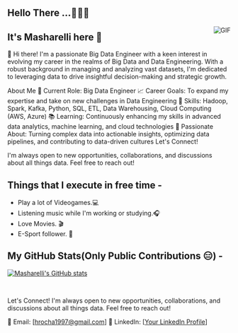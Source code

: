 <h2>Hello There ...🧑🏻‍💻</h2>


 <img align="right" alt="GIF" src="https://media.giphy.com/media/hrRJ41JB2zlgZiYcCw/giphy-downsized-large.gif" />
  


## It's Masharelli here 👋
👋 Hi there! I'm a passionate Big Data Engineer with a keen interest in evolving my career in the realms of Big Data and Data Engineering. With a robust background in managing and analyzing vast datasets, I'm dedicated to leveraging data to drive insightful decision-making and strategic growth.

About Me
💼 Current Role: Big Data Engineer
📈 Career Goals: To expand my expertise and take on new challenges in Data Engineering
🔧 Skills: Hadoop, Spark, Kafka, Python, SQL, ETL, Data Warehousing, Cloud Computing (AWS, Azure)
📚 Learning: Continuously enhancing my skills in advanced data analytics, machine learning, and cloud technologies
🧠 Passionate About: Turning complex data into actionable insights, optimizing data pipelines, and contributing to data-driven cultures
Let's Connect!

I'm always open to new opportunities, collaborations, and discussions about all things data. Feel free to reach out!

## Things that I execute in free time -  
  - Play a lot of Videogames.💻
  - Listening music while I'm working or studying.🎧
  - Love Movies. 🎬
  - E-Sport follower. 👾 


## My GitHub Stats(Only Public Contributions 😑) -
  
  [![Masharelli's GitHub stats](https://github-readme-stats.vercel.app/api?username=masharelli)](https://github.com/anuraghazra/github-readme-stats)

</br>

Let's Connect!
I'm always open to new opportunities, collaborations, and discussions about all things data. Feel free to reach out!

📧 Email: [hrocha1997@gmail.com]
🔗 LinkedIn: [[Your LinkedIn Profile](https://www.linkedin.com/in/hugo-rocha-a210a2148/)]
